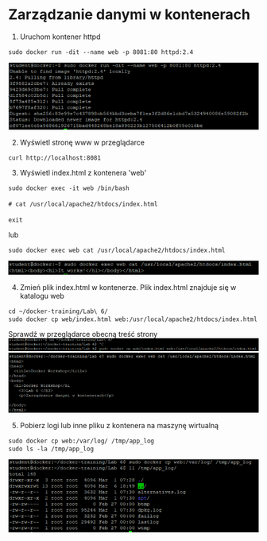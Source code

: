 # Zarządzanie danymi w kontenerach

1. Uruchom kontener httpd
```
sudo docker run -dit --name web -p 8081:80 httpd:2.4
```
![Docker](img/lab6_1.png)

2. Wyświetl stronę www w przeglądarce
```
curl http://localhost:8081
```

3. Wyświetl index.html z kontenera 'web'
```
sudo docker exec -it web /bin/bash

# cat /usr/local/apache2/htdocs/index.html

exit
```
lub
```
sudo docker exec web cat /usr/local/apache2/htdocs/index.html
```
![Docker](img/lab6_2.png)

4. Zmień plik index.html w kontenerze. Plik index.html znajduje się w katalogu web
```
cd ~/docker-training/Lab\ 6/
sudo docker cp web/index.html web:/usr/local/apache2/htdocs/index.html
```
Sprawdź w przeglądarce obecną treść strony
![Docker](img/Lab6_3.png)
![Docker](img/Lab6_4.png)

5. Pobierz logi lub inne pliku z kontenera na maszynę wirtualną
```
sudo docker cp web:/var/log/ /tmp/app_log
sudo ls -la /tmp/app_log
```
![Docker](img/Lab6_5.png)
